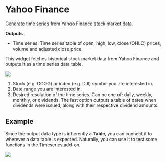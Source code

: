 Yahoo Finance
=============

Generate time series from Yahoo Finance stock market data.

**Outputs**

- Time series: Time series table of open, high, low, close (OHLC) prices, volume and adjusted close price.

This widget fetches historical stock market data from Yahoo Finance and outputs it as a time series data table.

![](images/yahoo-finance-stamped.png)

1. Stock (e.g. GOOG) or index (e.g. DJI) symbol you are interested in.
2. Date range you are interested in.
3. Desired resolution of the time series. Can be one of: daily, weekly, monthly, or dividends. The last option outputs a table of dates when dividends were issued, along with their respective dividend amounts.

Example
-------

Since the output data type is inherently a **Table**, you can connect it to wherever a data table is expected. Naturally, you can use it to test some functions in the Timeseries add-on.

![](images/yahoo-finance-ex1.png)
